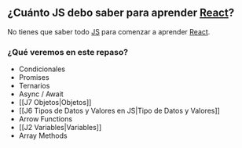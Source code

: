 ## ¿Cuánto JS debo saber para aprender [React](https://es.react.dev/)?

No tienes que saber todo [JS](https://developer.mozilla.org/es/docs/Glossary/JavaScript) para comenzar a aprender [React](https://es.react.dev/).

### ¿Qué veremos en este repaso?

- Condicionales
- Promises
- Ternarios
- Async / Await
- [[J7 Objetos|Objetos]]
- [[J6 Tipos de Datos y Valores en JS|Tipo de Datos y Valores]]
- Arrow Functions
- [[J2 Variables|Variables]]
- Array Methods